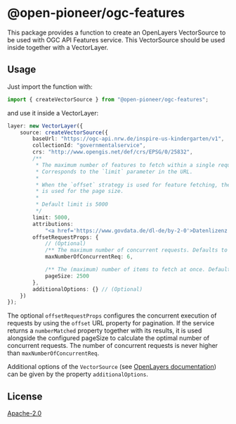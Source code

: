 # @open-pioneer/ogc-features

This package provides a function to create an OpenLayers VectorSource to be used with OGC API Features service.
This VectorSource should be used inside together with a VectorLayer.

## Usage

Just import the function with:

```js
import { createVectorSource } from "@open-pioneer/ogc-features";
```

and use it inside a VectorLayer:

```ts
layer: new VectorLayer({
    source: createVectorSource({
        baseUrl: "https://ogc-api.nrw.de/inspire-us-kindergarten/v1",
        collectionId: "governmentalservice",
        crs: "http://www.opengis.net/def/crs/EPSG/0/25832",
        /**
         * The maximum number of features to fetch within a single request.
         * Corresponds to the `limit` parameter in the URL.
         *
         * When the `offset` strategy is used for feature fetching, the limit
         * is used for the page size.
         *
         * Default limit is 5000
         */
        limit: 5000,
        attributions:
            "<a href='https://www.govdata.de/dl-de/by-2-0'>Datenlizenz Deutschland - Namensnennung - Version 2.0</a>",
        offsetRequestProps: {
            // (Optional)
            /** The maximum number of concurrent requests. Defaults to `6`. */
            maxNumberOfConcurrentReq: 6,

            /** The (maximum) number of items to fetch at once. Defaults to `2500`. */
            pageSize: 2500
        },
        additionalOptions: {} // (Optional)
    })
});
```

The optional `offsetRequestProps` configures the concurrent execution of requests by using the `offset` URL property for pagination.
If the service returns a `numberMatched` property together with its results, it is used alongside the configured pageSize to calculate the optimal number of concurrent requests.
The number of concurrent requests is never higher than `maxNumberOfConcurrentReq`.

Additional options of the `VectorSource` (see [OpenLayers documentation](https://openlayers.org/en/latest/apidoc/module-ol_source_Vector-VectorSource.html)) can be given by the property
`additionalOptions`.

## License

[Apache-2.0](https://www.apache.org/licenses/LICENSE-2.0)
